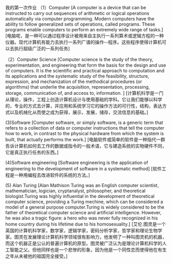 我的第一次作业
（1）Computer      [A computer is a device that can be instructed to carry out sequences of arithmetic or logical operations automatically via computer programming. Modern computers have the ability to follow generalized sets of operations, called programs. These programs enable computers to perform an extremely wide range of tasks.]
                   [电脑呢，是一种可以通过程序设计被用来自主执行一系列算术或逻辑方程的一种仪器。现代计算机有能力去执行一系列广谱的操作--程序。这些程序使得计算机可以去执行超级广泛的一系列任务]


（2）Computer Science     [Computer science is the study of the theory, experimentation, and engineering that form the basis for the design and use of computers. It is the scientific and practical approach to computation and its applications and the systematic study of the feasibility, structure, expression, and mechanization of the methodical procedures (or algorithms) that underlie the acquisition, representation, processing, storage, communication of, and access to, information. ]
                          [计算机科学是一门从理论，操作，工程上创造计算机设计与使用基础的学科。它让我们能够以科学的，专业的方式去计算，并应用和系统学习它的操作方法的可行性，结构，表达方式以及机械化从而使之成为获得，展示，发展，储存，交流信息的基础。]

(3)Software     [Computer software, or simply software, is a generic term that refers to a collection of data or computer instructions that tell the computer how to work, in contrast to the physical hardware from which the system is built, that actually performs the work.]
                [电脑软件或简单的软件是一种指代一群告诉计算机如何去工作的数据或指令的一般术语，它与建造系统的实物硬件不同，它是真正执行任务的东西。]





(4)Software engineering       [Software engineering is the application of engineering to the development of software in a systematic method]
                              [软件工程是一种用编程去改进软件的系统的方法。]






(5) Alan Turing           [Alan Mathison Turing was an English computer scientist, mathematician, logician, cryptanalyst, philosopher, and theoretical biologist.Turing was highly influential in the development of theoretical computer science, providing a Turing mechine, which can be considered a model of a general purpose computer.Turing is widely considered to be the father of theoretical computer science and artificial intelligence. However, he was also a tragic figure: a hero who was never fully recognized in his home country during his lifetime due to his homosexuality.]
                          [艾伦.图灵是一个英国的计算机科学家，数学家，逻辑学家，密码分析学家，哲学家和理论生物学家。图灵在发展理论计算机科学领域很有影响力，他发明了一种叫图灵机的机器，而这个机器正是公认的普遍计算机的原型。图灵被广泛认为是理论计算机科学的人工智能之父。但他同样也是一个悲惨的形象，因为他是一个同性恋而使得他在有生之年从未被他的祖国完全接受。]